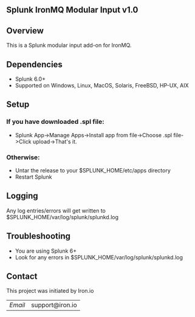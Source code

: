 ## Splunk IronMQ Modular Input v1.0

## Overview

This is a Splunk modular input add-on for IronMQ.


## Dependencies

* Splunk 6.0+
* Supported on Windows, Linux, MacOS, Solaris, FreeBSD, HP-UX, AIX

## Setup
### If you have downloaded .spl file:
* Splunk App->Manage Apps->Install app from file->Choose .spl file->Click upload->That's it.

### Otherwise:
* Untar the release to your $SPLUNK_HOME/etc/apps directory
* Restart Splunk


## Logging

Any log entries/errors will get written to $SPLUNK_HOME/var/log/splunk/splunkd.log


## Troubleshooting

* You are using Splunk 6+
* Look for any errors in $SPLUNK_HOME/var/log/splunk/splunkd.log

## Contact

This project was initiated by Iron.io
<table>

<tr>
<td><em>Email</em></td>
<td>support@iron.io</td>
</tr>

</table>